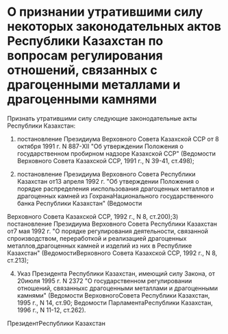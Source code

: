 # О признании утратившими силу некоторых законодательных актов Республики Казахстан по вопросам регулирования отношений, связанных с драгоценными металлами и драгоценными камнями

Признать утратившими силу следующие законодательные акты Республики Казахстан:

1) постановление Президиума Верховного Совета Казахской ССР от 8 октября 1991 г. N 887-ХII "Об утверждении Положения о государственном пробирном надзоре Казахской ССР" (Ведомости Верховного Совета Казахской ССР, 1991 г., N 39-41, ст.498);

2) постановление Президиума Верховного Совета Республики Казахстан от13 апреля 1992 г. "Об утверждении Положения о порядке распределения ииспользования драгоценных металлов и драгоценных камней из ГохранаНационального государственного банка Республики Казахстан" (Ведомости

Верховного Совета Казахской ССР, 1992 г., N 8, ст.200);3) постановление Президиума Верховного Совета Республики Казахстан от7 мая 1992 г. "О порядке регулирования деятельности, связанной спроизводством, переработкой и реализацией драгоценных металлов,драгоценных камней и изделий из них в Республике Казахстан" (ВедомостиВерховного Совета Казахской ССР, 1992 г., N 8, ст.213);

4) Указ Президента Республики Казахстан, имеющий силу Закона, от 20июля 1995 г. N 2372 "О государственном регулировании отношений, связанныхс драгоценными металлами и драгоценными камнями" (Ведомости ВерховногоСовета Республики Казахстан, 1995 г., N 14, ст.90; Ведомости ПарламентаРеспублики Казахстан, 1996 г., N 11-12, ст.262).

ПрезидентРеспублики Казахстан

